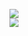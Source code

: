 [![](https://img.shields.io/badge/Made%20With-Github%20Spray-lightgrey.svg?style=for-the-badge&logo=github)](https://github.com/Annihil/github-spray#32106)  
[![](https://i.imgur.com/2DrTn0Z.gif)](https://github.com/Annihil/github-spray)